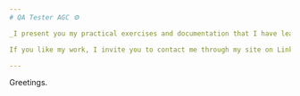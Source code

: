 ```yaml
---
# QA Tester AGC ⚙️

_I present you my practical exercises and documentation that I have learned throughout the **Testing** course with the AGC - Computer Workers, in charge of the teacher Mariana Montenegro_

If you like my work, I invite you to contact me through my site on Linkedin ✒️

---
```

Greetings.
